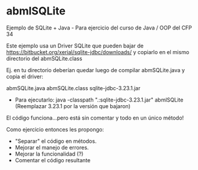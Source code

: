 # abmlSQLite
Ejemplo de SQLite + Java - Para ejercicio del curso de Java / OOP del CFP 34 

Este ejemplo usa un Driver SQLite que pueden bajar de https://bitbucket.org/xerial/sqlite-jdbc/downloads/ y copiarlo en el mismo directorio del abmSQLite.class

Ej. en tu directorio deberían quedar luego de compilar abmSQLite.java y copia el driver:

abmSQLite.java
abmSQLite.class
sqlite-jdbc-3.23.1.jar

* Para ejecutarlo: java -classpath ".:sqlite-jdbc-3.23.1.jar" abmlSQLite  (Reemplazar 3.23.1 por la versión que bajaron)

El código funciona...pero está sin comentar y todo en un único método!

Como ejercicio entonces les propongo:

* "Separar" el código en métodos. 
* Mejorar el manejo de errores.
* Mejorar la funcionalidad (?) 
* Comentar el código resultante
